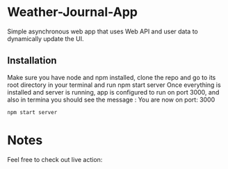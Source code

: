# Weather-Journal-App

Simple asynchronous web app that uses Web API and user data to dynamically update the UI.

## Installation
Make sure you have node and npm installed, clone the repo and go to its root directory in your terminal and run npm start server
Once everything is installed and server is running, app is configured to run on port 3000, and also in termina you should see the message :  You are now on port: 3000

```bash
npm start server
```
# Notes
Feel free to check out live action: 
